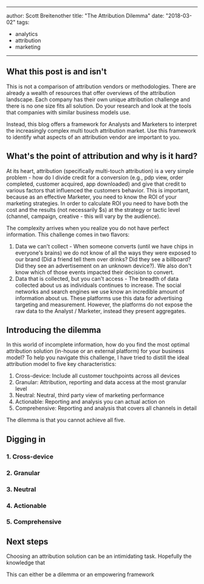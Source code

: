 ---
author: Scott Breitenother
title: "The Attribution Dilemma"
date: "2018-03-02"
tags: 
 - analytics
 - attribution
 - marketing
 ---

## What this post is and isn't
This is not a comparison of attribution vendors or methodologies. There are already a wealth of resources that offer overviews of the attribution landscape. Each company has their own unique attribution challenge and there is no one size fits all solution. Do your research and look at the tools that companies with similar business models use.

Instead, this blog offers a framework for Analysts and Marketers to interpret the increasingly complex multi touch attribution market. Use this framework to identify what aspects of an attribution vendor are important to you.


## What's the point of attribution and why is it hard?
At its heart, attribution (specifically multi-touch attribution) is a very simple problem - how do I divide credit for a conversion (e.g., pdp view, order completed, customer acquired, app downloaded) and give that credit to various factors that influenced the customers behavior. This is important, because as an effective Marketer, you need to know the ROI of your marketing strategies. In order to calculate ROI you need to have both the cost and the results (not necessarily $s) at the strategy or tactic level (channel, campaign, creative - this will vary by the audience).

The complexity arrives when you realize you do not have perfect information. This challenge comes in two flavors:
1. Data we can't collect - When someone converts (until we have chips in everyone's brains) we do not know of all the ways they were exposed to our brand (Did a friend tell them over drinks? Did they see a billboard? Did they see an advertisement on an unknown device?). We also don't know which of those events impacted their decision to convert.
2. Data that is collected, but you can't access - The breadth of data collected about us as individuals continues to increase. The social networks and search engines we use know an incredible amount of information about us. These platforms use this data for advertising targeting and measurement. However, the platforms do not expose the raw data to the Analyst / Marketer, instead they present aggregates.


## Introducing the dilemma
In this world of incomplete information, how do you find the most optimal attribution solution (in-house or an external platform) for your business model? To help you navigate this challenge, I have tried to distill the ideal attribution model to five key characteristics: 

1. Cross-device: Include all customer touchpoints across all devices
2. Granular: Attribution, reporting and data access at the most granular level
3. Neutral: Neutral, third party view of marketing performance
4. Actionable: Reporting and analysis you can actual action on
5. Comprehensive: Reporting and analysis that covers all channels in detail

The dilemma is that you cannot achieve all five.

## Digging in
### 1. Cross-device


### 2. Granular
### 3. Neutral
### 4. Actionable
### 5. Comprehensive


## Next steps
Choosing an attribution solution can be an intimidating task. Hopefully the knowledge that 

This can either be a dilemma or an empowering framework
